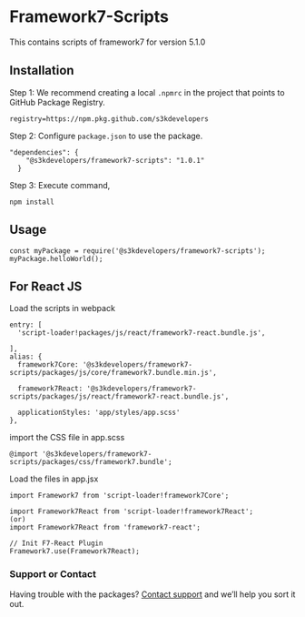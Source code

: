 # Framework7-Scripts

This contains scripts of framework7 for version 5.1.0

## Installation

Step 1:
We recommend creating a local `.npmrc` in the project that points to GitHub Package Registry.
```
registry=https://npm.pkg.github.com/s3kdevelopers
```

Step 2:
Configure `package.json` to use the package.
```
"dependencies": {
    "@s3kdevelopers/framework7-scripts": "1.0.1"
  }
```

Step 3:
Execute command,
```
npm install
```

## Usage

```
const myPackage = require('@s3kdevelopers/framework7-scripts');
myPackage.helloWorld();
```

## For React JS

Load the scripts in webpack
```
entry: [
  'script-loader!packages/js/react/framework7-react.bundle.js',

],
alias: {
  framework7Core: '@s3kdevelopers/framework7-scripts/packages/js/core/framework7.bundle.min.js',

  framework7React: '@s3kdevelopers/framework7-scripts/packages/js/react/framework7-react.bundle.js',

  applicationStyles: 'app/styles/app.scss'
},
```

import the CSS file in app.scss
```
@import '@s3kdevelopers/framework7-scripts/packages/css/framework7.bundle';
```

Load the files in app.jsx
```
import Framework7 from 'script-loader!framework7Core';

import Framework7React from 'script-loader!framework7React';
(or)
import Framework7React from 'framework7-react';

// Init F7-React Plugin
Framework7.use(Framework7React);
```

### Support or Contact

Having trouble with the packages? [Contact support](mailto:support@s3kdevelopers.com) and we’ll help you sort it out.
